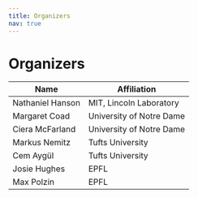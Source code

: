 ```yaml
---
title: Organizers
nav: true
---
```


# Organizers

| Name                | Affiliation                                   | 
|---------------------|-----------------------------------------------|
| Nathaniel Hanson    | MIT, Lincoln Laboratory                       |
| Margaret Coad       | University of Notre Dame                      |
| Ciera McFarland     | University of Notre Dame                      |
| Markus Nemitz       | Tufts University                              |
| Cem Aygül           | Tufts University                              |
| Josie Hughes        | EPFL                                          |
| Max Polzin          | EPFL                                          |
